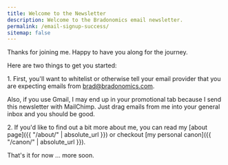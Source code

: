 ```yaml
---
title: Welcome to the Newsletter
description: Welcome to the Bradonomics email newsletter.
permalink: /email-signup-success/
sitemap: false
---
```


Thanks for joining me. Happy to have you along for the journey.

Here are two things to get you started:

1\. First, you'll want to whitelist or otherwise tell your email provider that you are expecting emails from brad@bradonomics.com.

Also, if you use Gmail, I may end up in your promotional tab because I send this newsletter with MailChimp. Just drag emails from me into your general inbox and you should be good.

2\. If you'd like to find out a bit more about me, you can read my [about page]({{ "/about/" | absolute_url }}) or checkout [my personal canon]({{ "/canon/" | absolute_url }}).

That's it for now ... more soon.
